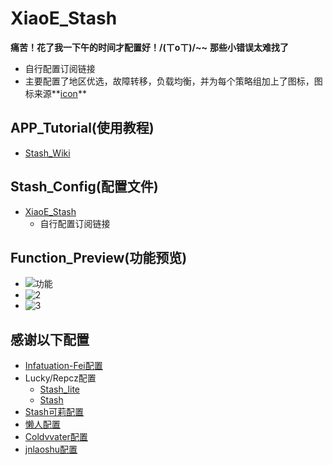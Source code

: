 # XiaoE_Stash
**痛苦！花了我一下午的时间才配置好！/(ㄒoㄒ)/~~**
**那些小错误太难找了**
- 自行配置订阅链接
- 主要配置了地区优选，故障转移，负载均衡，并为每个策略组加上了图标，图标来源**[icon](https://github.com/LaolunsiG/XiaoE_PCR/tree/main/icons)**

## APP_Tutorial(使用教程)
- [Stash_Wiki](https://stash.wiki/)

## Stash_Config(配置文件)
- [XiaoE_Stash](https://raw.githubusercontent.com/LaolunsiG/XiaoE_PCR/main/Config_File/Stash/XiaoE_Stash.yaml)
  - 自行配置订阅链接

## Function_Preview(功能预览)
- ![功能](https://github.com/LaolunsiG/XiaoE_PCR/blob/main/Config_File/Stash/Picture/photo_2024-07-04_20-21-42.jpg)
- ![2](https://github.com/LaolunsiG/XiaoE_PCR/blob/main/Config_File/Stash/Picture/photo_2024-07-04_20-21-39.jpg)
- ![3](https://github.com/LaolunsiG/XiaoE_PCR/blob/main/Config_File/Stash/Picture/photo_2024-07-04_20-21-33.jpg)

## 感谢以下配置
- [Infatuation-Fei配置](https://raw.githubusercontent.com/Infatuation-Fei/rule/main/Stash/%E9%85%8D%E7%BD%AE%E6%A8%A1%E6%9D%BF/Config%20for%20Stash.yaml)
- Lucky/Repcz配置
  - [Stash_lite](https://raw.githubusercontent.com/Repcz/Tool/X/Stash/Stash_lite.yaml)
  - [Stash](https://raw.githubusercontent.com/Repcz/Tool/X/Stash/Stash.yaml)
- [Stash可莉配置](https://github.com/Moli-X/Resources/raw/main/Clash/Clash.yml)
- [懒人配置](https://whatshub.top/config/stash-auto.yaml)
- [Coldvvater配置](https://raw.githubusercontent.com/Coldvvater/Mononoke/master/Stash/Config/Evolve.yaml)
- [jnlaoshu配置](https://raw.githubusercontent.com/jnlaoshu/MySelf/main/Stash/Config.yaml)
